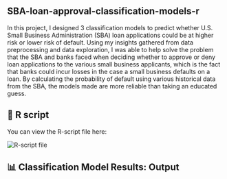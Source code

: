 ## SBA-loan-approval-classification-models-r
In this project, I designed 3 classification models to predict whether U.S. Small Business Administration (SBA) loan applications could be at higher risk or lower risk of default. Using my insights gathered from data preprocessing and data exploration, I was able to help solve the problem that the SBA and banks faced when deciding whether to approve or deny loan applications to the various small business applicants, which is the fact that banks could incur losses in the case a small business defaults on a loan. By calculating the probability of default using various historical data from the SBA, the models made are more reliable than taking an educated guess.

## 📘 R script
You can view the R-script file here:

![R-script file](SBALoanApprovalProjectScript.R)

## 📊 Classification Model Results: Output

